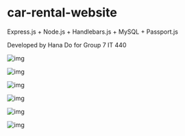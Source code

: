 # car-rental-website

Express.js + Node.js + Handlebars.js + MySQL + Passport.js

Developed by Hana Do for Group 7 IT 440

![img](https://github.com/hana-do/car-rental-website/blob/master/documentation/screenshots/login.PNG)

![img](https://github.com/hana-do/car-rental-website/blob/master/documentation/screenshots/no%20user%20found.PNG)

![img](https://github.com/hana-do/car-rental-website/blob/master/documentation/screenshots/password%20incorrect.PNG)

![img](https://github.com/hana-do/car-rental-website/blob/master/documentation/screenshots/dashboard.PNG)

![img](https://github.com/hana-do/car-rental-website/blob/master/documentation/screenshots/about.PNG)

![img](https://github.com/hana-do/car-rental-website/blob/master/documentation/screenshots/logout.PNG)

